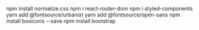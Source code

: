 npm install normalize.css
npm i react-router-dom
npm i styled-components
yarn add @fontsource/urbanist
yarn add @fontsource/open-sans
npm install boxicons --save
npm install bootstrap